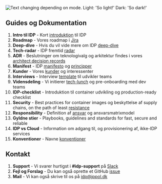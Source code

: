 <picture>
  <source media="(prefers-color-scheme: dark)" srcset="https://github.com/user-attachments/assets/fb6cfda7-7660-477f-8a7a-41e7a6977f47">
  <img alt="Text changing depending on mode. Light: 'So light!' Dark: 'So dark!'" src="https://github.com/user-attachments/assets/54befc36-d2c6-4059-9b1e-864086c65b7d">
</picture> 
 

## **Guides og Dokumentation**

1. **Intro til IDP** - Kort [introduktion](introduktion) til IDP
1. **Roadmap** - Vores roadmap i [Jira](https://jira-jppol.atlassian.net/jira/plans/96/scenarios/96/timeline?vid=1048)
1. **Deep-dive** - Hvis du vil vide mere om IDP [deep-dive](deep-dive)
1. **Tech-radar** - IDP fremtid [radar](https://jppol-idp.github.io/tech-radar/)
1. **ADR** - Beslutninger om teknologivalg og arkitektur findes i vores [architect decision records](architect-decision-records)
1. **Manifest** - IDP [manifesto](manifest) og [principper](principper) 
1. **Kunder** - Vores [kunder](kunder) og interessenter
1. **Interviews** - Interview [template](template) til udvikler teams
1. **Vidensdeling** - Vi initierer [tech-lunch](lunch) og pre-onboarding med dev teams 
1. **IDP-checklist** - Introduktion til container udvikling og production-ready checklist
1. **Security** - Best practices for container images og beskyttelse af supply chains, on the path of least [resistance](sikkerhed)
1. **Responsibility** - Definition af [ansvar](ansvar) og ansvarsmatrixmodel
1. **Gyldne stier** - Playbooks, guidelines and standards for fast, secure and reliable 
1. **IDP vs Cloud** - Information om adgang til, og provisionering af, ikke-IDP services
1. **Konventioner** - Navne [konventioner](konventioner)



## **Kontakt**

1. **Support** - Vi svarer hurtigst i **#idp-support** på [Slack](https://jppol-online.slack.com/archives/C3VL8FBM5)
2. **Fejl og Forslag** - Du kan også oprette et GitHub [issue](https://github.com/jppol-idp/internal-developer-platform/issues)
3. **Mail** - Vi kan også skrive til os på idp@jppol.dk
